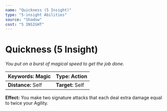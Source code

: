 ```yaml
---
name: "Quickness (5 Insight)"
type: "5-insight Abilities"
source: "Shadow"
cost: "5 INSIGHT"
---
```


# Quickness (5 Insight)

*You put on a burst of magical speed to get the job done.*

| **Keywords:** Magic | **Type:** Action |
| :-- | :-- |
| **Distance:** Self | **Target:** Self |

**Effect:** You make two signature attacks that each deal extra damage equal to twice your Agility.
